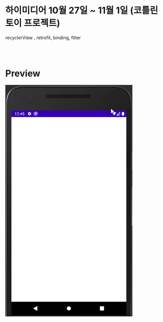 # 하이미디어 10월 27일 ~ 11월 1일 (코틀린 토이 프로젝트)

recyclerView , retrofit, binding, filter



<br><br>

# Preview

![preview](preview.gif)
